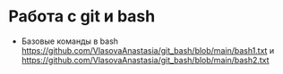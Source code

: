 # Работа с git и bash
- Базовые команды в bash  https://github.com/VlasovaAnastasia/git_bash/blob/main/bash1.txt и https://github.com/VlasovaAnastasia/git_bash/blob/main/bash2.txt
